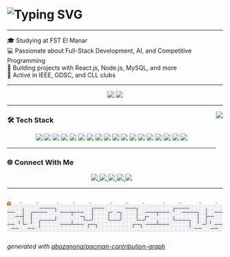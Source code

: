 <!-- Typing animation title with custom color -->
<h1 align="left">
  <img src="https://readme-typing-svg.demolab.com?font=Fira+Code&size=24&pause=1000&color=007ACC&center=false&vCenter=true&width=800&lines=Hi+%F0%9F%91%8B%2C+I'm+Montassar+Braiek;Computer+Science+Student+from+Tunisia+%F0%9F%87%B9%F0%9F%87%B3;Full-Stack+Developer+%7C+Competitive+Programmer;React+%7C+Node.js+%7C+MySQL+%7C+AI+Enthusiast" alt="Typing SVG" />
</h1>





---

🎓 Studying at FST El Manar  
💻 Passionate about Full-Stack Development, AI, and Competitive Programming  
🚀 Building projects with React.js, Node.js, MySQL, and more  
📌 Active in IEEE, GDSC, and CLL clubs  

---

<div align="center">
  <img src="https://streak-stats.demolab.com?user=MontassarBr&locale=en&mode=daily&theme=dracula&hide_border=false&border_radius=5" height="150" />
  <img src="https://github-readme-stats.vercel.app/api/top-langs?username=MontassarBr&locale=en&hide_title=false&layout=compact&card_width=320&langs_count=5&theme=dracula&hide_border=false" height="150" />
</div>

---

<img align="right" height="150" src="https://media4.giphy.com/media/VbnUQpnihPSIgIXuZv/giphy.gif" />

### 🛠️ Tech Stack

<div align="center">
  <!-- Frontend -->
  <img src="https://cdn.jsdelivr.net/gh/devicons/devicon/icons/flutter/flutter-original.svg" height="30" />
  <img src="https://cdn.jsdelivr.net/gh/devicons/devicon/icons/dart/dart-original.svg" height="30" />

  <!-- Backend -->
  <img src="https://cdn.jsdelivr.net/gh/devicons/devicon/icons/nodejs/nodejs-original.svg" height="30" />
  <img src="https://cdn.jsdelivr.net/gh/devicons/devicon/icons/express/express-original.svg" height="30" />
  <img src="https://img.shields.io/badge/REST%20API-005571?style=for-the-badge&logo=postman&logoColor=white" height="30" />

  <!-- Web -->
  <img src="https://cdn.jsdelivr.net/gh/devicons/devicon/icons/javascript/javascript-original.svg" height="30" />
  <img src="https://cdn.jsdelivr.net/gh/devicons/devicon/icons/typescript/typescript-original.svg" height="30" />
  <img src="https://cdn.jsdelivr.net/gh/devicons/devicon/icons/react/react-original.svg" height="30" />
  <img src="https://cdn.jsdelivr.net/gh/devicons/devicon/icons/nextjs/nextjs-original.svg" height="30" />
  <img src="https://cdn.jsdelivr.net/gh/devicons/devicon/icons/html5/html5-original.svg" height="30" />
  <img src="https://cdn.jsdelivr.net/gh/devicons/devicon/icons/css3/css3-original.svg" height="30" />

  <!-- Other Languages -->
  <img src="https://cdn.jsdelivr.net/gh/devicons/devicon/icons/python/python-original.svg" height="30" />
  <img src="https://cdn.jsdelivr.net/gh/devicons/devicon/icons/cplusplus/cplusplus-original.svg" height="30" />
  <img src="https://cdn.jsdelivr.net/gh/devicons/devicon/icons/java/java-original.svg" height="30" />
  <img src="https://cdn.jsdelivr.net/gh/devicons/devicon/icons/c/c-original.svg" height="30" />

  <!-- Tools -->
  <img src="https://cdn.jsdelivr.net/gh/devicons/devicon/icons/mysql/mysql-original.svg" height="30" />
  <img src="https://cdn.jsdelivr.net/gh/devicons/devicon/icons/github/github-original.svg" height="30" />
  <img src="https://cdn.jsdelivr.net/gh/devicons/devicon/icons/vscode/vscode-original.svg" height="30" />
</div>


---

### 🌐 Connect With Me

<div align="center">
  <a href="https://www.instagram.com/montassarbraiek/" target="_blank">
    <img src="https://img.shields.io/static/v1?message=Instagram&logo=instagram&label=&color=E4405F&logoColor=white&labelColor=&style=for-the-badge" height="35" />
  </a>
  <a href="https://discord.com/users/monta5799" target="_blank">
    <img src="https://img.shields.io/static/v1?message=Discord&logo=discord&label=&color=7289DA&logoColor=white&labelColor=&style=for-the-badge" height="35" />
  </a>
  <a href="mailto:montassar.braiek@etudiant-fst.utm.tn" target="_blank">
    <img src="https://img.shields.io/static/v1?message=Gmail&logo=gmail&label=&color=D14836&logoColor=white&labelColor=&style=for-the-badge" height="35" />
  </a>
  <a href="https://www.linkedin.com/in/montassar-braiek-191349323/" target="_blank">
    <img src="https://img.shields.io/static/v1?message=LinkedIn&logo=linkedin&label=&color=0077B5&logoColor=white&labelColor=&style=for-the-badge" height="35" />
  </a>
  <a href="https://www.facebook.com/montassar.braiek" target="_blank">
    <img src="https://img.shields.io/static/v1?message=Facebook&logo=facebook&label=&color=1877F2&logoColor=white&labelColor=&style=for-the-badge" height="35" />
  </a>
</div>

---

<br clear="both">

<picture>
  <source media="(prefers-color-scheme: dark)" srcset="https://raw.githubusercontent.com/MontassarBr/MontassarBr/output/pacman-contribution-graph-dark.svg">
  <source media="(prefers-color-scheme: light)" srcset="https://raw.githubusercontent.com/MontassarBr/MontassarBr/output/pacman-contribution-graph.svg">
  <img alt="pacman contribution graph" src="https://raw.githubusercontent.com/MontassarBr/MontassarBr/output/pacman-contribution-graph.svg">
</picture>

_generated with [abozanona/pacman-contribution-graph](https://abozanona.github.io/pacman-contribution-graph/)_
